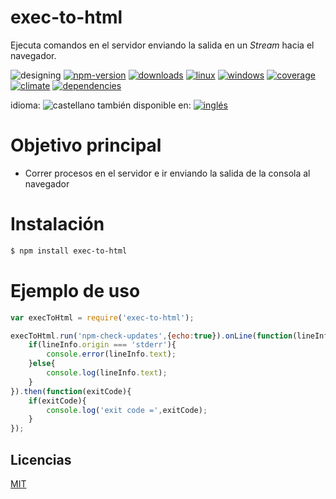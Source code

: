 <!--multilang v0 es:LEEME.md en:README.md -->
# exec-to-html
<!--lang:es-->
Ejecuta comandos en el servidor enviando la salida en un *Stream* hacia el navegador.

<!--lang:en--]
Execute command sending output through stream to client

[!--lang:*-->

<!-- cucardas -->
![designing](https://img.shields.io/badge/stability-desgining-red.svg)
[![npm-version](https://img.shields.io/npm/v/exec-to-html.svg)](https://npmjs.org/package/exec-to-html)
[![downloads](https://img.shields.io/npm/dm/exec-to-html.svg)](https://npmjs.org/package/exec-to-html)
[![linux](https://img.shields.io/travis/codenautas/exec-to-html/master.svg)](https://travis-ci.org/codenautas/exec-to-html)
[![windows](https://ci.appveyor.com/api/projects/status/github/codenautas/exec-to-html?svg=true)](https://ci.appveyor.com/project/codenautas/exec-to-html)
[![coverage](https://img.shields.io/coveralls/codenautas/exec-to-html/master.svg)](https://coveralls.io/r/codenautas/exec-to-html)
[![climate](https://img.shields.io/codeclimate/github/codenautas/exec-to-html.svg)](https://codeclimate.com/github/codenautas/exec-to-html)
[![dependencies](https://img.shields.io/david/codenautas/exec-to-html.svg)](https://david-dm.org/codenautas/exec-to-html)

<!--multilang buttons-->

idioma: ![castellano](https://raw.githubusercontent.com/codenautas/multilang/master/img/lang-es.png)
también disponible en:
[![inglés](https://raw.githubusercontent.com/codenautas/multilang/master/img/lang-en.png)](README.md)

<!--lang:es-->

# Objetivo principal
 
 * Correr procesos en el servidor e ir enviando la salida de la consola al navegador

<!--lang:en--]

# Main goal

 * To call process in the back-end sending the output to de front-end

[!--lang:es-->

# Instalación

<!--lang:en--]

# Install

[!--lang:*-->

```sh
$ npm install exec-to-html
```

# Ejemplo de uso

<!--lang:en--]

# Use example

[!--lang:*-->

```js 
var execToHtml = require('exec-to-html');

execToHtml.run('npm-check-updates',{echo:true}).onLine(function(lineInfo){
	if(lineInfo.origin === 'stderr'){
		console.error(lineInfo.text);
	}else{
		console.log(lineInfo.text);
	}
}).then(function(exitCode){
	if(exitCode){
		console.log('exit code =',exitCode);
	}
});

```

<!--lang:es-->

## Licencias

<!--lang:en--]

## License

[!--lang:*-->

[MIT](LICENSE)